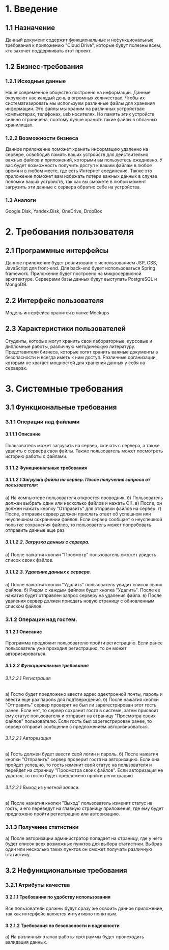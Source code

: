 ﻿# 1. Введение
## 1.1 Назначение
Данный документ содержит функциональные и нефункциональные требования к приложению "Cloud Drive", которые будут полезны всем, кто захочет поддерживать этот проект.
## 1.2 Бизнес-требования
### 1.2.1 Исходные данные
Наше современное общество построено на информации. Данные окружают нас каждый день в огромных количествах. Чтобы их систематизировать мы 
используем различные файлы для хранения информации. Это файлы мы храним на различных устройствах: компьютерах, телефонах, usb носителях. 
Но память этих устройств сильно ограничена, поэтому лучше хранить такие файлы в облачных хранилищах.
### 1.2.2 Возможности бизнеса
Данное приложение поможет хранить информацию удаленно на сервере, освободив память ваших устройств для действительно важных файлов и 
приложений, которыми вы пользуетесь ежедневно. У вас будет возможность получить доступ к вашим файлам в любое время и в любом месте, где
есть Интернет соединение. Также это приложение поможет вам избежать потери важных данных в случае поломки ваших устройств, так как вы 
сможете в любой момент загрузить эти данные с сервера обратно себе на устройства.
### 1.3 Аналоги
Google.Disk,
Yandex.Disk,
OneDrive,
DropBox

# 2. Требования пользователя
## 2.1 Программные интерфейсы
Данное приложение будет реализовано с использованием JSP, CSS, JavaScript для front-end. Для back-end будет использоваться Spring framework. Приложение будет построено на микросервисной архитектуре. Серверами базы данных будут выступать PostgreSQL и MongoDB.

## 2.2 Интерфейс пользователя
Модель интерфейса хранится в папке Mockups
## 2.3 Характеристики пользователей
Студенты, которые могут хранить свои лабораторные, курсовые и дипломные работы, различную методическую литературу.
Представители бизнеса, которые хотят хранить важные документы в безопасности и всегда иметь к ним доступ.
Различные организации, которым не хватает мощностей для хранения данных у себя на серверах.

# 3. Системные требования
## 3.1 Функциональные требования
### 3.1.1 Операции над файлами
#### 3.1.1.1 Описание
Пользователь может загрузить на сервер, скачать с сервера, а также удалить с сервера свои файлы. Также пользователь может посмотреть 
историю работы с файлами.
#### 3.1.1.2 Функциональные требования
##### 3.1.1.2.1 Загрузка файла на сервер. После получения запроса от пользователя:
а) На компьютере пользователя откроется проводник.
б) Пользователь должен выбрать один или несколько файлов и нажать ОК.
в) После, он должен нажать кнопку "Отправить" для отправки файлов на сервер.
г) После, отправки сервер должен прислать ответ об успешном или неуспешном сохранении файлов. Если сервер сообщает о неуспешной попытке
сохранения файлов, то пользователь может попробовать отправить данные еще раз.
##### 3.1.1.2.2. Загрузка данных с сервера.
а) После нажатия кнопки "Просмотр" пользователь сможет увидеть список своих файлов.
##### 3.1.1.2.3. Удаление данных с сервера.
а) После нажатия кнопки "Удалить" пользователь увидит список своих файлов.
б) Рядом с каждым файлом будет кнопка "Удалить". После ее нажатия будет отправлен запрос серверу на удаления файла.
в) После удаления сервер должен присдать новую страницу с обновленным списком файлов.
### 3.1.2 Операции над гостем.
#### 3.1.2.1 Описание
Программа предложит пользователю пройти регистрацию. Если ранее пользователь уже проходил регистрацию, то он может авторизироваться.
##### 3.1.2.2 Функциональные требования
###### 3.1.2.2.1 Регистрация
а) Гостю будет предложено ввести адрес эдектронной почты, пароль и ввести еще раз пароль для подтверждения.
б) После нажатия кнопки "Отправить" сервер проверит не был ли зарегестрирован этот гость ранее. Если нет, то сервер сохранит
гостя в системе, затем присвоит ему статус пользователя и отправит на страницу "Просмотра своих файлов" пользователю. Если гость был зарегестрирован ранее, то сервер отправит 
сообщение с предложением авторизироваться.
###### 3.1.2.2.1 Авторизация
а) Гость должен будет ввести свой логин и пароль.
б) После нажатия кнопки "Отправить" сервер проверит гостя на авторизацию. Если она пройдет успешно, то гость изменит свой статус на пользователя и перейдет на страницу "Просмотра своих файлов". Если авторизация не удастся, то гостю будет предложено пройти регистрацию
###### 3.1.2.2.1 Выход из учетной записи.
а) После нажатия кнопки "Выход" пользователь изменит статус на гость, и его переведут на главную страницу приложения, где ему будет предложено пройти регистрацию или 
авторизацию.
### 3.1.3 Получение статистики
a) После авторизации администратор попадает на страницу, где у него будет список всех возможных пунктов для выбора статистики. Выбрав один или несколько таких пунктов он сможет получать различную статистику.
## 3.2 Нефункциональные требования
### 3.2.1 Атрибуты качества
#### 3.2.1.1 Требования по удобству использования
Все пользователи должны будут сразу же освоить данное приложение, так как интерфейс является интуитивно понятным.
#### 3.2.1.2 Требования по безопасности и надежности
а) На различных этапах работы программы будет происходить валидация данных.
